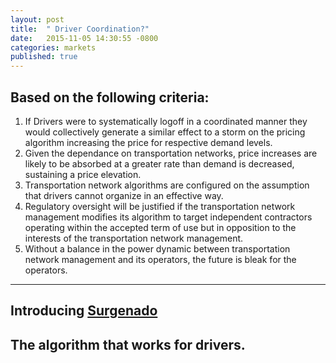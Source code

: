 ```yaml
---
layout: post
title:  " Driver Coordination?"
date:   2015-11-05 14:30:55 -0800
categories: markets
published: true
---
```


## Based on the following criteria:
1. If Drivers were to systematically logoff in a coordinated manner they would collectively generate a similar effect to a storm on the pricing algorithm increasing the price for respective demand levels.
4. Given the dependance on transportation networks, price increases are likely to be absorbed at a greater rate than demand is decreased, sustaining a price elevation.
5. Transportation network algorithms are configured on the assumption that drivers cannot organize in an effective way.
5. Regulatory oversight will be justified if the transportation network management modifies its algorithm to target independent contractors operating within the accepted term of use but in opposition to the interests of the transportation network management.
3. Without a balance in the power dynamic between transportation network management and its operators, the future is bleak for the operators.

***

## Introducing [Surgenado](http://www.surgenado.com)

## The algorithm that works for drivers.

